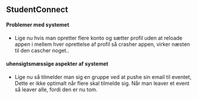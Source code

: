 ## StudentConnect

#### Problemer med systemet

<ul>
    <li>Lige nu hvis man opretter flere konto og sætter profil uden at reloade appen i mellem hver oprettelse af profil så crasher appen, 
    virker næsten til den cascher noget.. </li>
</ul>

#### uhensigtsmæssige aspekter af systemet

<ul>
    <li>Lige nu så tilmelder man sig en gruppe ved at pushe sin email til eventet, Dette er ikke optimalt når flere skal tilmelde sig. 
    Når man leaver et event så leaver alle, fordi den er nu tom.  </li>
</ul>

